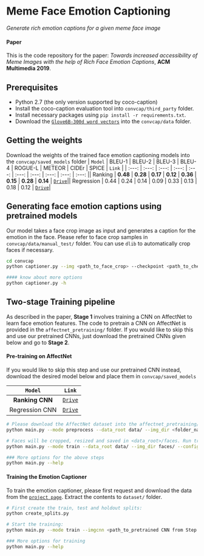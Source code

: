 Meme Face Emotion Captioning
===================
*Generate rich emotion captions for a given meme face image*

#### Paper
This is the code repository for the paper: *Towards increased accessibility of Meme Images with the help of Rich Face Emotion Captions*, **ACM Multimedia 2019**.

Prerequisites
-------------
- Python 2.7 (the only version supported by coco-caption)
- Install the coco-caption evaluation tool into `convcap/third_party` folder.
- Install necessary packages using `pip install -r requirements.txt`.
- Download the [`Glove6B-300d word vectors`](http://nlp.stanford.edu/data/glove.6B.zip) into the `convcap/data` folder.

Getting the weights
----------
Download the weights of the trained face emotion captioning models into the `convcap/saved_models` folder
| `Model` | BLEU-1 | BLEU-2 | BLEU-3 | BLEU-4 | ROGUE-L | METEOR | CIDEr | SPICE | `Link` |
| :---: | :---: | :---: | :---: | :---: | :---: | :---: | :---: | :---: | :---: || Ranking |  **0.48**  |  **0.28**  |  **0.17**  |  **0.12**  |  **0.36**  |  **0.15**  |  **0.28**  |  **0.14**  | [`Drive`](https://drive.google.com/open?id=1sLooGw56h-N5chZKDVRAnWLL4fYI77JP)|| Regression  | 0.44 | 0.24 | 0.14 | 0.09 | 0.33 | 0.13 | 0.18 | 0.12 | [`Drive`](https://drive.google.com/file/d/1xqiRvZiyj672TQrEZ1-fBqnJThcOx2Nv/view?usp=sharing)|

Generating face emotion captions using pretrained models
-------
Our model takes a face crop image as input and generates a caption for the emotion in the face. Please refer to face crop samples in `convcap/data/manual_test/` folder. You can use `dlib` to automatically crop faces if necessary. 
```bash
cd convcap
python captioner.py --img <path_to_face_crop> --checkpoint <path_to_checkpoint>

#### know about more options
python captioner.py -h
```

Two-stage Training pipeline
-------
As described in the paper, **Stage 1** involves training a CNN on AffectNet to learn face emotion features. The code to pretrain a CNN on AffectNet is provided in the `affectnet_pretraining/` folder. If you would like to skip this and use our pretrained CNNs, just download the pretrained CNNs given below and go to **Stage 2**. 

#### Pre-training on AffectNet
If you would like to skip this step and use our pretrained CNN instead, download the desired model below and place them in `convcap/saved_models`

| `Model` | `Link` |
| :-------: | :------: |
| **Ranking CNN** | [`Drive`](https://drive.google.com/open?id=1KTFpeq27m1XXW2sWzdKdwzwq3zck__cm)
| Regression CNN | [`Drive`](https://drive.google.com/open?id=1TFO8-INXk_mnENMjwRs5mPlsRxZjuBeB)

```bash
# Please download the AffectNet dataset into the affectnet_pretraining/data folder. And then extract and store faces:
python main.py --mode preprocess --data_root data/ --img_dir <folder_name containing images> 

# Faces will be cropped, resized and saved in <data_root>/faces. Run training:
python main.py --mode train --data_root data/ --img_dir faces/ --config <regression | ranking>

### More options for the above steps
python main.py --help
```
#### Training the Emotion Captioner
To train the emotion captioner, please first request and download the data from the [`project page`](). Extract the contents to `dataset/` folder. 

```bash
# First create the train, test and holdout splits:
python create_splits.py

# Start the training:
python main.py --mode train --imgcnn <path_to_pretrained CNN from Step 1> 

### More options for training
python main.py --help
```